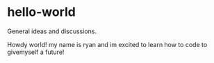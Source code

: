 # hello-world
General ideas and discussions.

Howdy world! my name is ryan and im excited to learn how to code to givemyself a future!
